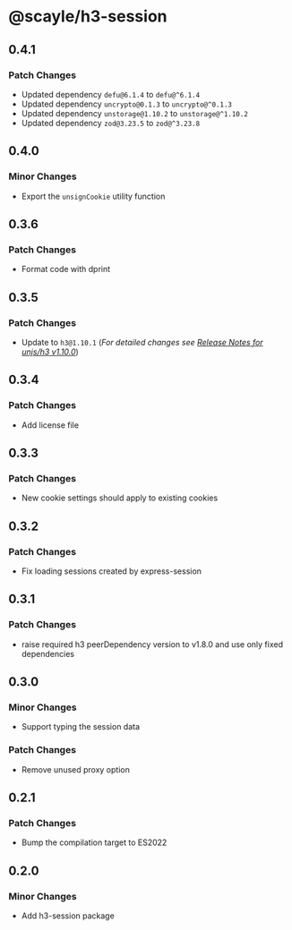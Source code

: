 # @scayle/h3-session

## 0.4.1

### Patch Changes

- Updated dependency `defu@6.1.4` to `defu@^6.1.4`
- Updated dependency `uncrypto@0.1.3` to `uncrypto@^0.1.3`
- Updated dependency `unstorage@1.10.2` to `unstorage@^1.10.2`
- Updated dependency `zod@3.23.5` to `zod@^3.23.8`

## 0.4.0

### Minor Changes

- Export the `unsignCookie` utility function

## 0.3.6

### Patch Changes

- Format code with dprint

## 0.3.5

### Patch Changes

- Update to `h3@1.10.1` (_For detailed changes see [Release Notes for unjs/h3 v1.10.0](https://github.com/unjs/h3/releases/tag/v1.10.0)_)

## 0.3.4

### Patch Changes

- Add license file

## 0.3.3

### Patch Changes

- New cookie settings should apply to existing cookies

## 0.3.2

### Patch Changes

- Fix loading sessions created by express-session

## 0.3.1

### Patch Changes

- raise required h3 peerDependency version to v1.8.0 and use only fixed dependencies

## 0.3.0

### Minor Changes

- Support typing the session data

### Patch Changes

- Remove unused proxy option

## 0.2.1

### Patch Changes

- Bump the compilation target to ES2022

## 0.2.0

### Minor Changes

- Add h3-session package
